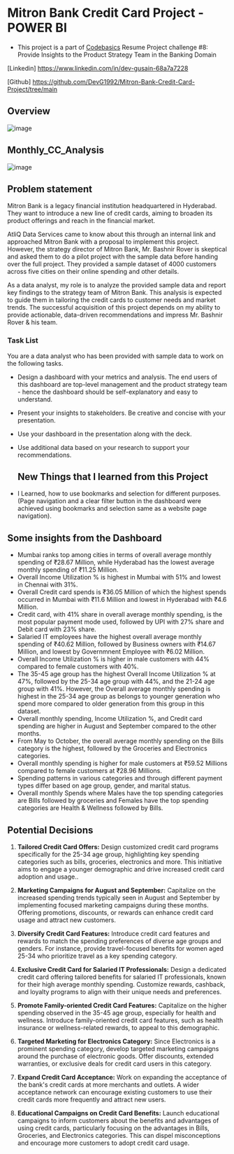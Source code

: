# Mitron Bank Credit Card Project - POWER BI
- This project is a part of [Codebasics](https://codebasics.io/challenge/codebasics-resume-project-challenge) Resume Project challenge #8: Provide Insights to the Product Strategy Team in the Banking Domain
  
[Linkedin] https://www.linkedin.com/in/dev-gusain-68a7a7228

[Github] https://github.com/DevG1992/Mitron-Bank-Credit-Card-Project/tree/main

## Overview

![image](https://github.com/user-attachments/assets/3e8f7dbc-946a-48d1-bd0a-b691eefd81a7)

 

 ## Monthly_CC_Analysis

 ![image](https://github.com/user-attachments/assets/991a0d6a-5123-425a-a3e9-fa31a2d0506e)



## Problem statement

Mitron Bank is a legacy financial institution headquartered in Hyderabad. They want to introduce a new line of credit cards, aiming to broaden its product offerings and reach in the financial market.

AtliQ Data Services came to know about this through an internal link and approached Mitron Bank with a proposal to implement this project. However, the strategy director of Mitron Bank, Mr. Bashnir Rover is skeptical and asked them to do a pilot project with the sample data before handing over the full project. They provided a sample dataset of 4000 customers across five cities on their online spending and other details.

As a data analyst, my role is to analyze the provided sample data and report key findings to the strategy team of Mitron Bank. This analysis is expected to guide them in tailoring the credit cards to customer needs and market trends. 
The successful acquisition of this project depends on my ability to provide actionable, data-driven recommendations and impress Mr. Bashnir Rover & his team.

### Task List
You are a data analyst who has been provided with sample data to work on the following tasks.
- Design a dashboard with your metrics and analysis. The end users of this dashboard are top-level management and the product strategy team - hence the dashboard should be self-explanatory and easy to understand.
- Present your insights to stakeholders. Be creative and concise with your presentation.
- Use your dashboard in the presentation along with the deck.
- Use additional data based on your research to support your recommendations.

  ## New Things that I learned from this Project
- I Learned, how to use bookmarks and selection for different purposes. (Page navigation and a clear filter button in the dashboard were achieved using bookmarks and selection same as a website page navigation).


## Some insights from the Dashboard

- Mumbai ranks top among cities in terms of overall average monthly spending of ₹28.67 Million, while Hyderabad has the lowest average monthly spending of ₹11.25 Million.
- Overall Income Utilization % is highest in Mumbai with 51% and lowest in Chennai with 31%.
- Overall Credit card spends is ₹36.05 Million of which the highest spends occurred in Mumbai with ₹11.6 Million and lowest in Hyderabad with ₹4.6 Million.
- Credit card, with 41% share in overall average monthly spending, is the most popular payment mode used, followed by UPI with 27% share and Debit card with 23% share.
- Salaried IT employees have the highest overall average monthly spending of ₹40.62 Million, followed by Business owners with ₹14.67 Million, and lowest by Governmnent Employee with ₹6.02 Million.
- Overall Income Utilization % is higher in male customers with 44% compared to female customers with 40%.
- The 35-45 age group has the highest Overall Income Utilization % at 47%, followed by the 25-34 age group with 44%, and the 21-24 age group with 41%. However, the Overall average monthly spending is highest in the 25-34 age group as belongs to younger generation who spend more compared to older generation from this group in this dataset.
- Overall monthly spending, Income Utilization %, and Credit card spending are higher in August and September compared to the other months.
- From May to October, the overall average monthly spending on the Bills category is the highest, followed by the Groceries and Electronics categories.
- Overall monthly spending is higher for male customers at ₹59.52 Millions compared to female customers at ₹28.96 Millions.
- Spending patterns in various categories and through different payment types differ based on age group, gender, and marital status.
- Overall monthly Spends where Males have the top spending categories are Bills followed by groceries and Females have the top spending categories are Health & Wellness followed by Bills.
  
## Potential Decisions

1. **Tailored Credit Card Offers:** Design customized credit card programs specifically for the 25-34 age group, highlighting key spending categories such as bills, groceries, electronics and more. This initiative aims to engage a younger demographic and drive increased credit card adoption and usage..

2. **Marketing Campaigns for August and September:** Capitalize on the increased spending trends typically seen in August and September by implementing focused marketing campaigns during these months. Offering promotions, discounts, or rewards can enhance credit card usage and attract new customers.

3. **Diversify Credit Card Features:** Introduce credit card features and rewards to match the spending preferences of diverse age groups and genders. For instance, provide travel-focused benefits for women aged 25-34 who prioritize travel as a key spending category.

4. **Exclusive Credit Card for Salaried IT Professionals:** Design a dedicated credit card offering tailored benefits for salaried IT professionals, known for their high average monthly spending. Customize rewards, cashback, and loyalty programs to align with their unique needs and preferences.

5. **Promote Family-oriented Credit Card Features:** Capitalize on the higher spending observed in the 35-45 age group, especially for health and wellness. Introduce family-oriented credit card features, such as health insurance or wellness-related rewards, to appeal to this demographic.

6. **Targeted Marketing for Electronics Category:** Since Electronics is a prominent spending category, develop targeted marketing campaigns around the purchase of electronic goods. Offer discounts, extended warranties, or exclusive deals for credit card users in this category.

7. **Expand Credit Card Acceptance:** Work on expanding the acceptance of the bank's credit cards at more merchants and outlets. A wider acceptance network can encourage existing customers to use their credit cards more frequently and attract new users.

8. **Educational Campaigns on Credit Card Benefits:** Launch educational campaigns to inform customers about the benefits and advantages of using credit cards, particularly focusing on the advantages in Bills, Groceries, and Electronics categories. This can dispel misconceptions and encourage more customers to adopt credit card usage.
